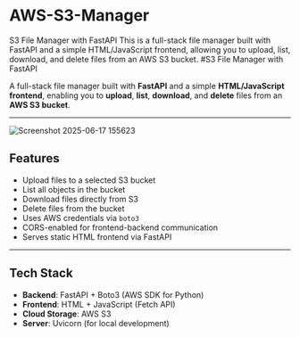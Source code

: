 # AWS-S3-Manager
 S3 File Manager with FastAPI This is a full-stack file manager built with FastAPI and a simple HTML/JavaScript frontend, allowing you to upload, list, download, and delete files from an AWS S3 bucket.
#S3 File Manager with FastAPI

A full-stack file manager built with **FastAPI** and a simple **HTML/JavaScript frontend**, enabling you to **upload**, **list**, **download**, and **delete** files from an **AWS S3 bucket**.

---
![Screenshot 2025-06-17 155623](https://github.com/user-attachments/assets/6913a939-716b-498f-92a8-0727ac09b1c2)


##  Features

-  Upload files to a selected S3 bucket  
-  List all objects in the bucket  
-  Download files directly from S3  
-  Delete files from the bucket  
-  Uses AWS credentials via `boto3`  
-  CORS-enabled for frontend-backend communication  
-  Serves static HTML frontend via FastAPI

---

## Tech Stack

- **Backend**: FastAPI + Boto3 (AWS SDK for Python)  
- **Frontend**: HTML + JavaScript (Fetch API)  
- **Cloud Storage**: AWS S3  
- **Server**: Uvicorn (for local development)


